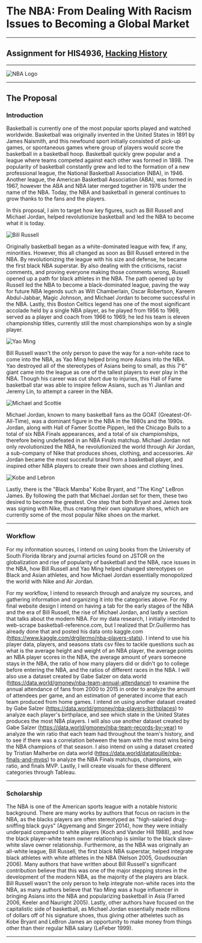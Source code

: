 # The NBA: From Dealing With Racism Issues to Becoming a Global Market

---

## Assignment for HIS4936, [Hacking History](http://hacking-history.readthedocs.io)

---

![NBA Logo](https://vignette.wikia.nocookie.net/logopedia/images/4/4c/NBA_Horizontal_Logo_.svg/revision/latest?cb=20160207144301)

---

## The Proposal

### Introduction

Basketball is currently one of the most popular sports played and watched worldwide. Basketball was originally invented in the United States in 1891 by James Naismith, and this newfound sport initially consisted of pick-up games, or spontaneous games where group of players would score the basketball in a basketball hoop. Basketball quickly grew popular and a league where teams competed against each other was formed in 1898. The popularity of basketball constantly grew and led to the formation of a new professional league, the National Basketball Association (NBA), in 1946. Another league, the American Basketball Association (ABA), was formed in 1967, however the ABA and NBA later merged together in 1976 under the name of the NBA. Today, the NBA and basketball in general continues to grow thanks to the fans and the players.

In this proposal, I aim to target how key figures, such as Bill Russell and Michael Jordan, helped revolutionize basketball and led the NBA to become what it is today.

![Bill Russell](https://cdn-s3.si.com/s3fs-public/bill-russell-getty2.jpg)

Originally basketball began as a white-dominated league with few, if any, minorities. However, this all changed as soon as Bill Russell entered in the NBA. By revolutionizing the league with his size and defense, he became the first black NBA superstar. By also dealing with the criticisms, racist comments, and proving everyone making those comments wrong, Russell opened up a path for black athletes in the NBA. The path opened up by Russell led the NBA to become a black-dominated league, paving the way for future NBA legends such as Wilt Chamberlain, Oscar Robertson, Kareem Abdul-Jabbar, Magic Johnson, and Michael Jordan to become successful in the NBA. Lastly, this Boston Celtics legend has one of the most significant accolade held by a single NBA player, as he played from 1956 to 1969, served as a player and coach from 1966 to 1969, he led his team is eleven championship titles, currently still the most championships won by a single player.

![Yao Ming](http://www.xinhuanet.com/english/2017-02/04/136031062_14862621961471n.jpg)

Bill Russell wasn't the only person to pave the way for a non-white race to come into the NBA, as Yao Ming helped bring more Asians into the NBA. Yao destroyed all of the stereotypes of Asians being to small, as this 7'6" giant came into the league as one of the tallest players to ever play in the NBA. Though his career was cut short due to injuries, this Hall of Fame basketball star was able to inspire fellow Asians, such as Yi Jianlian and Jeremy Lin, to attempt a career in the NBA.

![Michael and Scottie](https://mk0slamonlinensgt39k.kinstacdn.com/wp-content/uploads/2017/12/rsz_gettyimages-71052255.jpg)

Michael Jordan, known to many basketball fans as the GOAT (Greatest-Of-All-Time), was a dominant figure in the NBA in the 1980s and the 1990s. Jordan, along with Hall of Famer Scottie Pippen, led the Chicago Bulls to a total of six NBA Finals appearances, and a total of six championships, therefore being undefeated in an NBA Finals matchup. Michael Jordan not only revolutionized the NBA, he revolutionized the world through Air Jordan, a sub-company of Nike that produces shoes, clothing, and accessories. Air Jordan became the most succesful brand from a basketball player, and inspired other NBA players to create their own shoes and clothing lines.

![Kobe and Lebron](https://cdn.vox-cdn.com/thumbor/4Yos1O3PH67Rq840-NwRgQ0waag=/0x105:3000x2105/1200x800/filters:focal(0x105:3000x2105)/cdn.vox-cdn.com/uploads/chorus_image/image/48779957/GettyImages-462505396.0.jpg)

Lastly, there is the "Black Mamba" Kobe Bryant, and "The King" LeBron James. By following the path that Michael Jordan set for them, these two desired to become the greatest. One step that both Bryant and James took was signing with Nike, thus creating their own signature shoes, which are currently some of the most popular Nike shoes on the market.

---

### Workflow

For my information sources, I intend on using books from the University of South Florida library and journal articles found on JSTOR on the globalization and rise of popularity of basketball and the NBA, race issues in the NBA, how Bill Russell and Yao Ming helped changed stereotypes on Black and Asian athletes, and how Michael Jordan essentially monopolized the world with Nike and Air Jordan.

For my workflow, I intend to research through and analyze my sources, and gathering information and organizing it into the categories above. For my final website design I intend on having a tab for the early stages of the NBA and the era of Bill Russell, the rise of Michael Jordan, and lastly a section that talks about the modern NBA. For my data research, I initially intended to web-scrape basketball-reference.com, but I realized that Dr.Guillermo has already done that and posted his data onto kaggle.com (https://www.kaggle.com/drgilermo/nba-players-stats). I intend to use his player data, players, and seasons stats csv files to tackle questions such as what is the average height and weight of an NBA player, the average points an NBA player scores in the NBA, the average amount of years someone stays in the NBA, the ratio of how many players did or didn't go to college before entering the NBA, and the ratios of different races in the NBA. I will also use a dataset created by Gabe Salzer on data.world (https://data.world/gmoney/nba-team-annual-attendance) to examine the annual attendance of fans from 2000 to 2015 in order to analyze the amount of attendees per game, and an estimation of generated income that each team produced from home games. I intend on using another dataset created by Gabe Salzer (https://data.world/gmoney/nba-players-birthplaces) to analyze each player's birthplace, and see which state in the United States produces the most NBA players. I will also use another dataset created by Gabe Salzer (https://data.world/gmoney/nba-team-records-by-year) to analyze the win ratio that each team had throughout the team's history, and to see if there was a correlation between the team with the most wins being the NBA champions of that season. I also intend on using a dataset created by Tristian Malherbe on data.world (https://data.world/datatouille/nba-finals-and-mvps) to analyze the NBA Finals matchups, champions, win ratio, and finals MVP. Lastly, I will create visuals for these different categories through Tableau.

---

### Scholarship

The NBA is one of the American sports league with a notable historic background. There are many works by authors that focus on racism in the NBA, as the blacks players are often stereotyped as "high-salaried drug-sniffing black guys" (Agyemang and Singer 2014), how they were initially underpaid compared to white players (Koch and Vander Hill 1988), and how the black player-white team owner relationship is similar to the black slave-white slave owner relationship. Furthermore, as the NBA was originally an all-white league, Bill Russell, the first black NBA superstar, helped integrate black athletes with white athletes in the NBA (Nelson 2005, Goudsouzian 2006). Many authors that have written about Bill Russell's significant contribution believe that this was one of the major stepping stones in the development of the modern NBA, as the majority of the players are black. Bill Russell wasn't the only person to help integrate non-white races into the NBA, as many authors believe that Yao Ming was a huge influencer in bringing Asians into the NBA and popularizing basketball in Asia (Farred 2006, Keeler and Nauright 2005). Lastly, other authors have focused on the capitalistic side of basketball, as Michael Jordan essentially made millions of dollars off of his signature shoes, thus giving other atheletes such as Kobe Bryant and LeBron James an opportunity to make money from things other than their regular NBA salary (LeFeber 1999).

---

